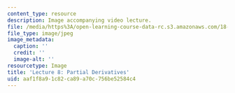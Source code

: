 ```yaml
---
content_type: resource
description: Image accompanying video lecture.
file: /media/https%3A/open-learning-course-data-rc.s3.amazonaws.com/18-02-multivariable-calculus-fall-2007/aaf1f8a91c82ca89a70c756be52584c4_08.jpg
file_type: image/jpeg
image_metadata:
  caption: ''
  credit: ''
  image-alt: ''
resourcetype: Image
title: 'Lecture 8: Partial Derivatives'
uid: aaf1f8a9-1c82-ca89-a70c-756be52584c4
---
```

